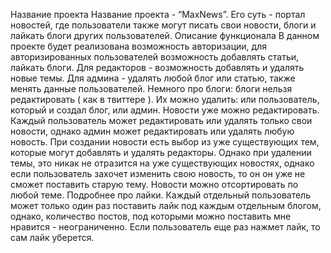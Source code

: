 Название проекта
Название проекта - “MaxNews”. Его суть - портал новостей, где
пользователи также могут писать свои новости, блоги и лайкать блоги
других пользователей.
Описание функционала
В данном проекте будет реализована возможность авторизации, для
авторизированных пользователей возможность добавлять статьи, лайкать
блоги. Для редакторов - возможность добавлять и удалять новые темы.
Для админа - удалять любой блог или статью, также менять данные
пользователей. Немного про блоги: блоги нельзя редактировать ( как в
твиттере ). Их можно удалить: или пользователь, который и создал блог,
или админ.
Новости уже можно редактировать. Каждый пользователь может
редактировать или удалять только свои новости, однако админ может
редактировать или удалять любую новость. При создании новости есть
выбор из уже существующих тем, которые могут добавлять и удалять
редакторы. Однако при удалении темы, это никак не отразится на уже
существующих новостях, однако если пользователь захочет изменить
свою новость, то он он уже не сможет поставить старую тему. Новости
можно отсортировать по любой теме.
Подробнее про лайки. Каждый отдельный пользователь может только
один раз поставить лайк под каждым отдельным блогом, однако,
количество постов, под которыми можно поставить мне нравится -
неограниченно. Если пользователь еще раз нажмет лайк, то сам лайк
уберется.
